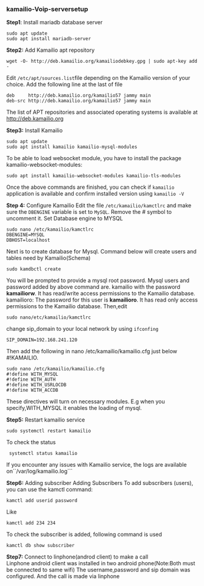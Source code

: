 ### kamailio-Voip-serversetup
**Step1**: Install mariadb database server
```
sudo apt update
sudo apt install mariadb-server
```
**Step2:** Add Kamailio apt repository
```
wget -O- http://deb.kamailio.org/kamailiodebkey.gpg | sudo apt-key add -
```
Edit ```/etc/apt/sources.list```file depending on the Kamailio version of your choice.
Add the following line at the last of file
```
deb     http://deb.kamailio.org/kamailio57 jammy main
deb-src http://deb.kamailio.org/kamailio57 jammy main
```
The list of APT repositories and associated operating systems is available at http://deb.kamailio.org  

**Step3:** Install Kamailio
```
sudo apt update
sudo apt install kamailio kamailio-mysql-modules
```
To be able to load websocket module, you have to install the package kamailio-websocket-modules:
```
sudo apt install kamailio-websocket-modules kamailio-tls-modules
```
Once the above commands are finished, you can check if ```kamailio``` application is available and confirm installed version using ```kamailio -V```    

**Step 4:** Configure Kamailio 
Edit the file ```/etc/kamailio/kamctlrc``` and make sure the ```DBENGINE``` variable is set to ```MySQL```. Remove the # symbol to uncomment it.
Set Database engine to MYSQL
```
sudo nano /etc/kamailio/kamctlrc
DBENGINE=MYSQL
DBHOST=localhost
```
Next is to create database for Mysql. Command below will create users and tables need by Kamailio(Schema)
```
sudo kamdbctl create
```
You will be prompted to provide a mysql root password. Mysql users and password added by above command are.
kamailio with the password **kamailiorw**. It has read/write access permissions to the Kamailio database.
kamailioro: The password for this user is **kamailioro**. It has read only access permissions to the Kamailio database.
Then,edit
```
sudo nano/etc/kamailio/kamctlrc
```
change sip_domain to your local network by using ```ifconfing```
```
SIP_DOMAIN=192.168.241.120
```
Then add the following in nano /etc/kamailio/kamailio.cfg just below #!KAMAILIO.
```
sudo nano /etc/kamailio/kamailio.cfg
#!define WITH_MYSQL
#!define WITH_AUTH
#!define WITH_USRLOCDB
#!define WITH_ACCDB
```
These directives will turn on necessary modules.  E.g when you specify,WITH_MYSQL it enables the loading of mysql.   

**Step5:** Restart kamailio service
```
sudo systemctl restart kamailio
```
To check the status
```
 systemctl status kamailio
```
If you encounter any issues with Kamailio service, the logs are available on``/var/log/kamailio.log```     

**Step6:** Adding subscriber
Adding Subscribers To add subscribers (users), you can use the kamctl command:
```
kamctl add userid password
```
Like
```
kamctl add 234 234
```
To check the subscriber is added, following command is used
```
kamctl db show subscriber
```
**Step7:** Connect to linphone(androd client) to make a call      
Linphone android client was installed in two android phone(Note:Both must be connected to same wifi)
The username,password and sip domain was configured.
And the call is made via linphone




